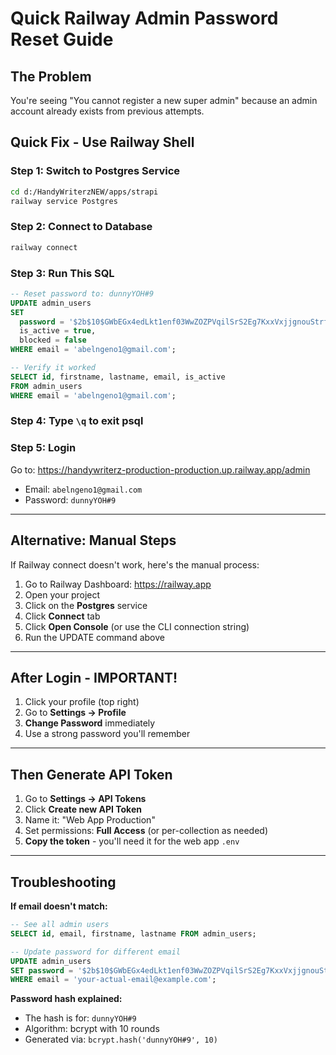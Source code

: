 # Quick Railway Admin Password Reset Guide

## The Problem
You're seeing "You cannot register a new super admin" because an admin account already exists from previous attempts.

## Quick Fix - Use Railway Shell

### Step 1: Switch to Postgres Service
```bash
cd d:/HandyWriterzNEW/apps/strapi
railway service Postgres
```

### Step 2: Connect to Database
```bash
railway connect
```

### Step 3: Run This SQL
```sql
-- Reset password to: dunnyYOH#9
UPDATE admin_users 
SET 
  password = '$2b$10$GWbEGx4edLkt1enf03WwZOZPVqilSrS2Eg7KxxVxjjgnouStrfMQy',
  is_active = true,
  blocked = false
WHERE email = 'abelngeno1@gmail.com';

-- Verify it worked
SELECT id, firstname, lastname, email, is_active 
FROM admin_users 
WHERE email = 'abelngeno1@gmail.com';
```

### Step 4: Type `\q` to exit psql

### Step 5: Login
Go to: https://handywriterz-production-production.up.railway.app/admin

- Email: `abelngeno1@gmail.com`
- Password: `dunnyYOH#9`

---

## Alternative: Manual Steps

If Railway connect doesn't work, here's the manual process:

1. Go to Railway Dashboard: https://railway.app
2. Open your project
3. Click on the **Postgres** service
4. Click **Connect** tab
5. Click **Open Console** (or use the CLI connection string)
6. Run the UPDATE command above

---

## After Login - IMPORTANT!

1. Click your profile (top right)
2. Go to **Settings → Profile**
3. **Change Password** immediately
4. Use a strong password you'll remember

---

## Then Generate API Token

1. Go to **Settings → API Tokens**
2. Click **Create new API Token**
3. Name it: "Web App Production"
4. Set permissions: **Full Access** (or per-collection as needed)
5. **Copy the token** - you'll need it for the web app `.env`

---

## Troubleshooting

**If email doesn't match:**
```sql
-- See all admin users
SELECT id, email, firstname, lastname FROM admin_users;

-- Update password for different email
UPDATE admin_users 
SET password = '$2b$10$GWbEGx4edLkt1enf03WwZOZPVqilSrS2Eg7KxxVxjjgnouStrfMQy'
WHERE email = 'your-actual-email@example.com';
```

**Password hash explained:**
- The hash is for: `dunnyYOH#9`
- Algorithm: bcrypt with 10 rounds
- Generated via: `bcrypt.hash('dunnyYOH#9', 10)`
